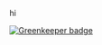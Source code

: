 hi

[![Greenkeeper badge](https://badges.greenkeeper.io/simonmcmanus/followify.svg)](https://greenkeeper.io/)